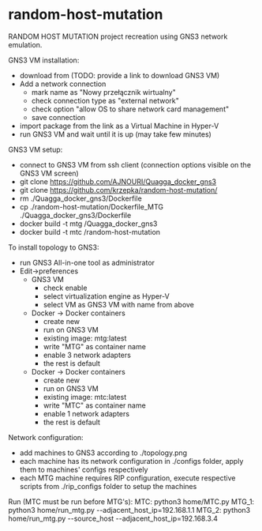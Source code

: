 # random-host-mutation

RANDOM HOST MUTATION project recreation using GNS3 network emulation.

GNS3 VM installation:

- download from (TODO: provide a link to download GNS3 VM)
- Add a network connection
  - mark name as "Nowy przełącznik wirtualny"
  - check connection type as "external network"
  - check option "allow OS to share network card management"
  - save connection
- import package from the link as a Virtual Machine in Hyper-V
- run GNS3 VM and wait until it is up (may take few minutes)

GNS3 VM setup:

- connect to GNS3 VM from ssh client (connection options visible on the GNS3 VM screen)
- git clone https://github.com/AJNOURI/Quagga_docker_gns3
- git clone https://github.com/krzepka/random-host-mutation/
- rm ./Quagga_docker_gns3/Dockerfile
- cp ./random-host-mutation/Dockerfile_MTG ./Quagga_docker_gns3/Dockerfile
- docker build -t mtg /Quagga_docker_gns3
- docker build -t mtc /random-host-mutation

To install topology to GNS3:

- run GNS3 All-in-one tool as administrator
- Edit->preferences
  - GNS3 VM
    - check enable
    - select virtualization engine as Hyper-V
    - select VM as GNS3 VM with name from above
  - Docker -> Docker containers
    - create new
    - run on GNS3 VM
    - existing image: mtg:latest
    - write "MTG" as container name
    - enable 3 network adapters
    - the rest is default
  - Docker -> Docker containers
    - create new
    - run on GNS3 VM
    - existing image: mtc:latest
    - write "MTC" as container name
    - enable 1 network adapters
    - the rest is default

Network configuration:

- add machines to GNS3 according to ./topology.png
- each machine has its network configuration in ./configs folder, apply them to machines' configs respectively
- each MTG machine requires RIP configuration, execute respective scripts from ./rip_configs folder to setup the machines

Run (MTC must be run before MTG's):
MTC: python3 home/MTC.py
MTG_1: python3 home/run_mtg.py --adjacent_host_ip=192.168.1.1
MTG_2: python3 home/run_mtg.py --source_host --adjacent_host_ip=192.168.3.4
